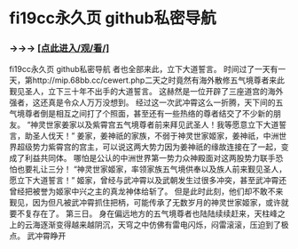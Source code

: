 # fi19cc永久页 github私密导航

### →→→ <a href="http://3t3e.com/index.html">[点此进入/观/看/]</a>

fi19cc永久页 github私密导航
者也全部来此，立下大道誓言。
    时间过了一天有一天，第http://mip.68bb.cc/cewert.php二天之时竟然有海外散修五气境尊者来此觐见圣人，立下三十年不出手的大道誓言。
    这赫然是一位开辟了三座道宫的海外强者，这还真是令众人万万没想到。
    经过这一次武冲霄这么一折腾，天下间的五气境尊者倒是相互之间打了个照面，甚至还有一些热络的尊者结交了不少新的朋友。
    “神灵世家姜家以及紫霄宫五气境尊者前来拜见武圣人！我等愿意立下大道誓言，助圣人伐天！”
    姜家，姜神祇的家族，不弱于神灵世家姬家，姜神祇，中洲世界超级势力紫霄宫的宫主，可以说这两大势力因为姜神祇的缘故连接在了一起，变成了利益共同体。
    哪怕是公认的中洲世界第一势力众神殿面对这两股势力联手恐怕也要礼让三分！
    “神灵世家姬家，率领家族五气境供奉以及族人前来觐见圣人，愿立下大道誓言！”
    姬家，曾经与武冲霄以及武朝发生过很多冲突，甚至武冲霄还曾经把被誉为姬家中兴之主的真龙神体给斩了。
    但是此时此刻，他们却不敢不来觐见，因为但凡被武冲霄抓住把柄，可能传承了无数岁月的神灵世家姬家，或许就要不复存在了。
    第三日。
    身在偏远地方的五气境尊者也陆陆续续赶来，天柱峰之上的云海逐渐变得越来越阴沉，天穹之中仿佛有雷电闪烁，闷雷滚滚，压迫到了极点。
    武冲霄睁开
